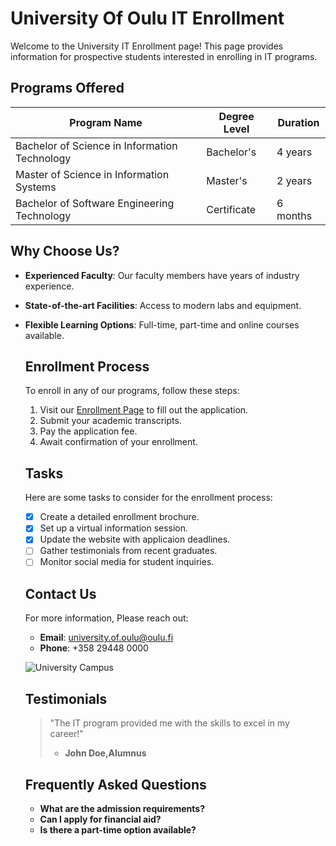 # University Of Oulu IT Enrollment

Welcome to the University IT Enrollment page! This page provides information for prospective students interested in enrolling in IT programs.

## Programs Offered

| Program Name                                  | Degree Level    | Duration   |
|-----------------------------------------------|-----------------|------------|
| Bachelor of Science in Information Technology | Bachelor's      |  4 years   |
| Master of Science in Information Systems      | Master's        |  2 years   |
| Bachelor of Software Engineering Technology   | Certificate     |  6 months  |

  ## Why Choose Us?

  - **Experienced Faculty**: Our faculty members have years of industry experience.
  - **State-of-the-art Facilities**: Access to modern labs and equipment.
  - **Flexible Learning Options**: Full-time, part-time and online courses available.
 
    ## Enrollment Process

    To enroll in any of our programs, follow these steps:

    1. Visit our [Enrollment Page](#) to fill out the application.
    2. Submit your academic transcripts.
    3. Pay the application fee.
    4. Await confirmation of your enrollment.

    ## Tasks

    Here are some tasks to consider for the enrollment process:

    - [x]  Create a detailed enrollment brochure.
    - [x]  Set up a virtual information session.
    - [x]  Update the website with applicaion deadlines.
    - [ ]  Gather testimonials from recent graduates.
    - [ ]  Monitor social media for student inquiries.

    ## Contact Us

    For more information, Please reach out:

    - **Email**: university.of.oulu@oulu.fi
    - **Phone**: +358 29448 0000
   
    ![University Campus](https://navi.finnisharchitecture.fi/university-of-oulu-linnanmaa-campus/#&gid=1&pid=1)

    ## Testimonials

    > "The IT program provided me with the skills to excel in my career!"
    > - **John Doe,Alumnus**

    ## Frequently Asked Questions

    - **What are the admission requirements?**
    -  **Can I apply for financial aid?**
    -  **Is there a part-time option available?**
